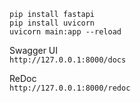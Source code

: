 ```pip install fastapi``` <br>
```pip install uvicorn``` <br>
```uvicorn main:app --reload``` <br> 

Swagger UI <br>
```http://127.0.0.1:8000/docs``` <br>

ReDoc <br>
``` http://127.0.0.1:8000/redoc ``` <br>
